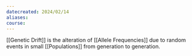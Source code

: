 ```yaml
---
datecreated: 2024/02/14
aliases: 
course:
---
```

[[Genetic Drift]] is the alteration of [[Allele Frequencies]] due to random events in small [[Populations]] from generation to generation.